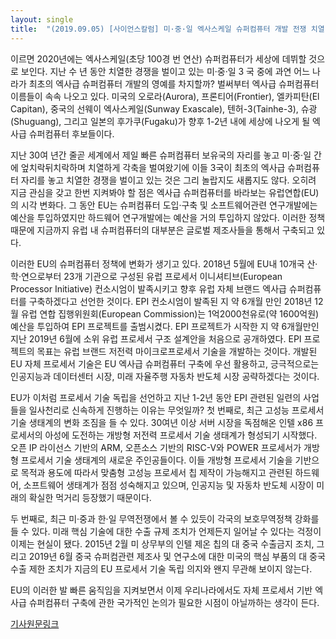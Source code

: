 ```yaml
---
layout: single
title:  "(2019.09.05) [사이언스칼럼] 미·중·일 엑사스케일 슈퍼컴퓨터 개발 전쟁 치열"
---
```


이르면 2020년에는 엑사스케일(초당 100경 번 연산) 슈퍼컴퓨터가 세상에 데뷔할 것으로 보인다. 지난 수 년 동안 치열한 경쟁을 벌이고 있는 미·중·일 3 국 중에 과연 어느 나라가 최초의 엑사급 슈퍼컴퓨터 개발의 영예를 차지할까? 벌써부터 엑사급 슈퍼컴퓨터 이름들이 속속 나오고 있다. 미국의 오로라(Aurora), 프론티어(Frontier), 엘카피탄(El Capitan), 중국의 선웨이 엑사스케일(Sunway Exascale), 텐허-3(Tainhe-3), 슈광(Shuguang), 그리고 일본의 후가쿠(Fugaku)가 향후 1-2년 내에 세상에 나오게 될 엑사급 슈퍼컴퓨터 후보들이다.

지난 30여 년간 줄곧 세계에서 제일 빠른 슈퍼컴퓨터 보유국의 자리를 놓고 미·중·일 간에 엎치락뒤치락하며 치열하게 각축을 벌여왔기에 이들 3국이 최초의 엑사급 슈퍼컴퓨터 자리를 놓고 치열한 경쟁을 벌이고 있는 것은 그리 놀랍지도 새롭지도 않다. 오히려 지금 관심을 갖고 한번 지켜봐야 할 점은 엑사급 슈퍼컴퓨터를 바라보는 유럽연합(EU)의 시각 변화다. 그 동안 EU는 슈퍼컴퓨터 도입·구축 및 소프트웨어관련 연구개발에는 예산을 투입하였지만 하드웨어 연구개발에는 예산을 거의 투입하지 않았다. 이러한 정책 때문에 지금까지 유럽 내 슈퍼컴퓨터의 대부분은 글로벌 제조사들을 통해서 구축되고 있다.

이러한 EU의 슈퍼컴퓨터 정책에 변화가 생기고 있다. 2018년 5월에 EU내 10개국 산·학·연으로부터 23개 기관으로 구성된 유럽 프로세서 이니셔티브(European Processor Initiative) 컨소시엄이 발족시키고 향후 유럽 자체 브랜드 엑사급 슈퍼컴퓨터를 구축하겠다고 선언한 것이다. EPI 컨소시엄이 발족된 지 약 6개월 만인 2018년 12월 유럽 연합 집행위원회(European Commission)는 1억2000천유로(약 1600억원) 예산을 투입하여 EPI 프로젝트를 출범시켰다. EPI 프로젝트가 시작한 지 약 6개월만인 지난 2019년 6월에 소위 유럽 프로세서 구조 설계안을 처음으로 공개하였다. EPI 프로젝트의 목표는 유럽 브랜드 저전력 마이크로프로세서 기술을 개발하는 것이다. 개발된 EU 자체 프로세서 기술은 EU 엑사급 슈퍼컴퓨터 구축에 우선 활용하고, 긍극적으로는 인공지능과 데이터센터 시장, 미래 자율주행 자동차 반도체 시장 공략하겠다는 것이다.

EU가 이처럼 프로세서 기술 독립을 선언하고 지난 1-2년 동안 EPI 관련된 일련의 사업들을 일사천리로 신속하게 진행하는 이유는 무엇일까? 첫 번째로, 최근 고성능 프로세서 기술 생태계의 변화 조짐을 들 수 있다. 30여년 이상 서버 시장을 독점해온 인텔 x86 프로세서의 아성에 도전하는 개방형 저전력 프로세서 기술 생태계가 형성되기 시작했다. 오픈 IP 라이선스 기반의 ARM, 오픈소스 기반의 RISC-V와 POWER 프로세서가 개방형 프로세서 기술 생태계의 새로운 주인공들이다. 이들 개방형 프로세서 기술을 기반으로 목적과 용도에 따라서 맞춤형 고성능 프로세서 칩 제작이 가능해지고 관련된 하드웨어, 소프트웨어 생태계가 점점 성숙해지고 있으며, 인공지능 및 자동차 반도체 시장이 미래의 확실한 먹거리 등장했기 때문이다.

두 번째로, 최근 미·중과 한·일 무역전쟁에서 볼 수 있듯이 각국의 보호무역정책 강화를 들 수 있다. 미래 핵심 기술에 대한 수출 규제 조치가 언제든지 일어날 수 있다는 걱정이 이제는 현실이 됐다. 2015년 2월 미 상무부의 인텔 제온 칩의 대 중국 수출금지 조치, 그리고 2019년 6월 중국 슈퍼컴관련 제조사 및 연구소에 대한 미국의 핵심 부품의 대 중국 수출 제한 조치가 지금의 EU 프로세서 기술 독립 의지와 왠지 무관해 보이지 않는다.

EU의 이러한 발 빠른 움직임을 지켜보면서 이제 우리나라에서도 자체 프로세서 기반 엑사급 슈퍼컴퓨터 구축에 관한 국가적인 논의가 필요한 시점이 아닐까하는 생각이 든다.

[기사원문링크](http://m.joongdo.co.kr/view.php?key=20190905010002316#ref)
